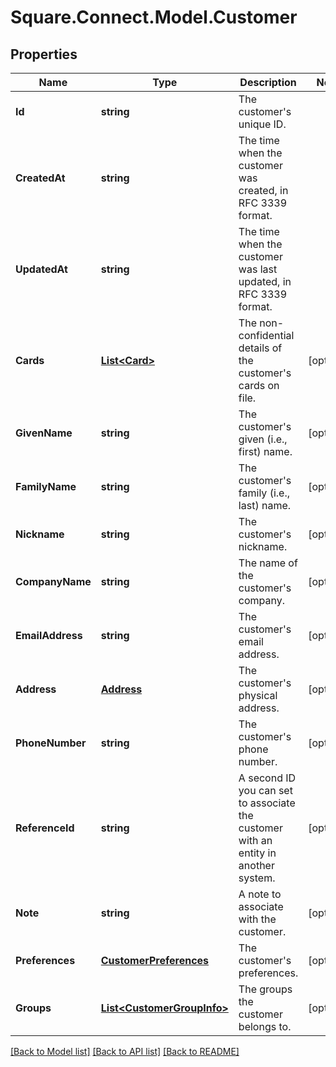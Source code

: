 # Square.Connect.Model.Customer
## Properties

Name | Type | Description | Notes
------------ | ------------- | ------------- | -------------
**Id** | **string** | The customer&#39;s unique ID. | 
**CreatedAt** | **string** | The time when the customer was created, in RFC 3339 format. | 
**UpdatedAt** | **string** | The time when the customer was last updated, in RFC 3339 format. | 
**Cards** | [**List&lt;Card&gt;**](Card.md) | The non-confidential details of the customer&#39;s cards on file. | [optional] 
**GivenName** | **string** | The customer&#39;s given (i.e., first) name. | [optional] 
**FamilyName** | **string** | The customer&#39;s family (i.e., last) name. | [optional] 
**Nickname** | **string** | The customer&#39;s nickname. | [optional] 
**CompanyName** | **string** | The name of the customer&#39;s company. | [optional] 
**EmailAddress** | **string** | The customer&#39;s email address. | [optional] 
**Address** | [**Address**](Address.md) | The customer&#39;s physical address. | [optional] 
**PhoneNumber** | **string** | The customer&#39;s phone number. | [optional] 
**ReferenceId** | **string** | A second ID you can set to associate the customer with an entity in another system. | [optional] 
**Note** | **string** | A note to associate with the customer. | [optional] 
**Preferences** | [**CustomerPreferences**](CustomerPreferences.md) | The customer&#39;s preferences. | [optional] 
**Groups** | [**List&lt;CustomerGroupInfo&gt;**](CustomerGroupInfo.md) | The groups the customer belongs to. | [optional] 



[[Back to Model list]](../README.md#documentation-for-models) [[Back to API list]](../README.md#documentation-for-api-endpoints) [[Back to README]](../README.md)

